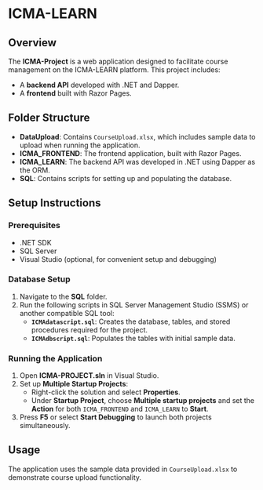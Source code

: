 # ICMA-LEARN

## Overview
The **ICMA-Project** is a web application designed to facilitate course management on the ICMA-LEARN platform. This project includes:
- A **backend API** developed with .NET and Dapper.
- A **frontend** built with Razor Pages.

## Folder Structure
- **DataUpload**: Contains `CourseUpload.xlsx`, which includes sample data to upload when running the application.
- **ICMA_FRONTEND**: The frontend application, built with Razor Pages.
- **ICMA_LEARN**: The backend API was developed in .NET using Dapper as the ORM.
- **SQL**: Contains scripts for setting up and populating the database.

## Setup Instructions

### Prerequisites
- .NET SDK
- SQL Server
- Visual Studio (optional, for convenient setup and debugging)

### Database Setup
1. Navigate to the **SQL** folder.
2. Run the following scripts in SQL Server Management Studio (SSMS) or another compatible SQL tool:
   - **`ICMAdatascript.sql`**: Creates the database, tables, and stored procedures required for the project.
   - **`ICMAdbscript.sql`**: Populates the tables with initial sample data.

### Running the Application
1. Open **ICMA-PROJECT.sln** in Visual Studio.
2. Set up **Multiple Startup Projects**:
   - Right-click the solution and select **Properties**.
   - Under **Startup Project**, choose **Multiple startup projects** and set the **Action** for both `ICMA_FRONTEND` and `ICMA_LEARN` to **Start**.
3. Press **F5** or select **Start Debugging** to launch both projects simultaneously.

## Usage
The application uses the sample data provided in `CourseUpload.xlsx` to demonstrate course upload functionality. 

